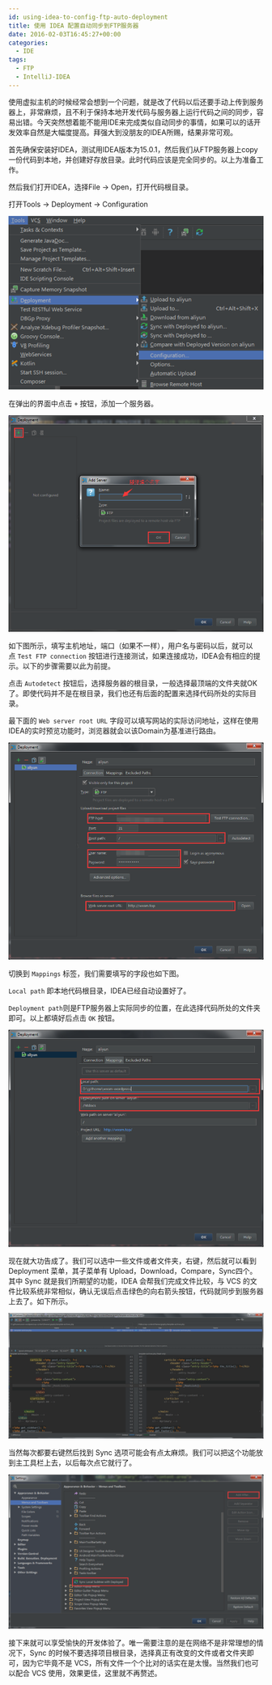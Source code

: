 ```yaml
---
id: using-idea-to-config-ftp-auto-deployment
title: 使用 IDEA 配置自动同步到FTP服务器
date: 2016-02-03T16:45:27+00:00
categories:
  - IDE
tags:
  - FTP
  - IntelliJ-IDEA
---
```

使用虚拟主机的时候经常会想到一个问题，就是改了代码以后还要手动上传到服务器上，非常麻烦，且不利于保持本地开发代码与服务器上运行代码之间的同步，容易出错。今天突然想着能不能用IDE来完成类似自动同步的事情，如果可以的话开发效率自然是大幅度提高。拜强大到没朋友的IDEA所赐，结果非常可观。

首先确保安装好IDEA，测试用IDEA版本为15.0.1，然后我们从FTP服务器上copy一份代码到本地，并创建好存放目录。此时代码应该是完全同步的。以上为准备工作。

<!--more-->

然后我们打开IDEA，选择File -> Open，打开代码根目录。

打开Tools -> Deployment -> Configuration

![](/static/images/20160203160541.png)

在弹出的界面中点击 `+` 按钮，添加一个服务器。

![](/static/images/20160203161409.png)

如下图所示，填写主机地址，端口（如果不一样），用户名与密码以后，就可以点 `Test FTP connection` 按钮进行连接测试，如果连接成功，IDEA会有相应的提示。以下的步骤需要以此为前提。

点击 `Autodetect` 按钮后，选择服务器的根目录，一般选择最顶端的文件夹就OK了。即使代码并不是在根目录，我们也还有后面的配置来选择代码所处的实际目录。

最下面的 `Web server root URL` 字段可以填写网站的实际访问地址，这样在使用IDEA的实时预览功能时，浏览器就会以该Domain为基准进行路由。

![](/static/images/20160203161627.png)

切换到 `Mappings` 标签，我们需要填写的字段也如下图。

`Local path` 即本地代码根目录，IDEA已经自动设置好了。

`Deployment path`则是FTP服务器上实际同步的位置，在此选择代码所处的文件夹即可。以上都填好后点击 `OK` 按钮。

![](/static/images/20160203162340.png)

现在就大功告成了。我们可以选中一些文件或者文件夹，右键，然后就可以看到 Deployment 菜单，其子菜单有 Upload，Download，Compare，Sync四个。其中 Sync 就是我们所期望的功能，IDEA 会帮我们完成文件比较，与 VCS 的文件比较系统非常相似，确认无误后点击绿色的向右箭头按钮，代码就同步到服务器上去了。如下所示。

![](/static/images/20160203163356.png)

当然每次都要右键然后找到 Sync 选项可能会有点太麻烦。我们可以把这个功能放到主工具栏上去，以后每次点它就行了。

![](/static/images/20160203164053.png)

接下来就可以享受愉快的开发体验了。唯一需要注意的是在网络不是非常理想的情况下，Sync 的时候不要选择项目根目录，选择真正有改变的文件或者文件夹即可，因为它毕竟不是 VCS，所有文件一个个比对的话实在是太慢。当然我们也可以配合 VCS 使用，效果更佳，这里就不再赘述。
